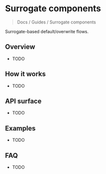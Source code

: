 # Surrogate components

> Docs / Guides / Surrogate components

Surrogate-based default/overwrite flows.

## Overview

- TODO

## How it works

- TODO

## API surface

- TODO

## Examples

- TODO

## FAQ

- TODO
